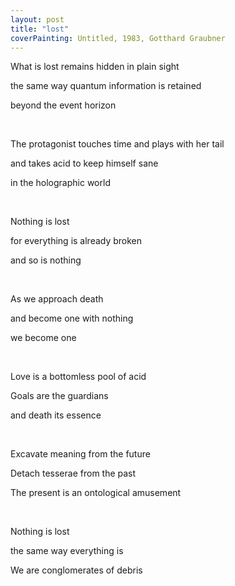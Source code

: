 ```yaml
---
layout: post
title: "lost"
coverPainting: Untitled, 1983, Gotthard Graubner
---
```


What is lost remains hidden in plain sight

the same way quantum information is retained

beyond the event horizon

<br>

The protagonist touches time and plays with her tail

and takes acid to keep himself sane

in the holographic world

<br>

Nothing is lost

for everything is already broken

and so is nothing

<br>

As we approach death

and become one with nothing

we become one

<br>

Love is a bottomless pool of acid

Goals are the guardians

and death its essence

<br>

Excavate meaning from the future

Detach tesserae from the past

The present is an ontological amusement

<br>

Nothing is lost

the same way everything is

We are conglomerates of debris
